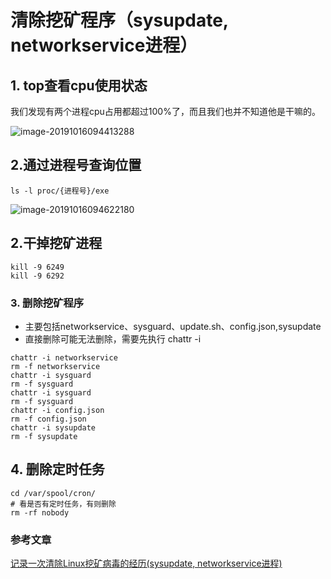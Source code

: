 # 清除挖矿程序（sysupdate, networkservice进程）

## 1. top查看cpu使用状态

我们发现有两个进程cpu占用都超过100%了，而且我们也并不知道他是干嘛的。

![image-20191016094413288](https://zszblog.oss-cn-beijing.aliyuncs.com/zszblog/blogimage-master/img/image-20191016094413288.png)

## 2.通过进程号查询位置

```
ls -l proc/{进程号}/exe
```

![image-20191016094622180](https://zszblog.oss-cn-beijing.aliyuncs.com/zszblog/blogimage-master/img/image-20191016094622180.png)

## 2.干掉挖矿进程

```
kill -9 6249
kill -9 6292
```

### 3. 删除挖矿程序

- 主要包括networkservice、sysguard、update.sh、config.json,sysupdate
- 直接删除可能无法删除，需要先执行 chattr -i

```
chattr -i networkservice
rm -f networkservice
chattr -i sysguard
rm -f sysguard
chattr -i sysguard
rm -f sysguard
chattr -i config.json
rm -f config.json
chattr -i sysupdate
rm -f sysupdate

```

## 4. 删除定时任务

```
cd /var/spool/cron/
# 看是否有定时任务，有则删除
rm -rf nobody
```



### 参考文章

[记录一次清除Linux挖矿病毒的经历(sysupdate, networkservice进程)](<https://blog.csdn.net/daiyuhe/article/details/95683393>)
